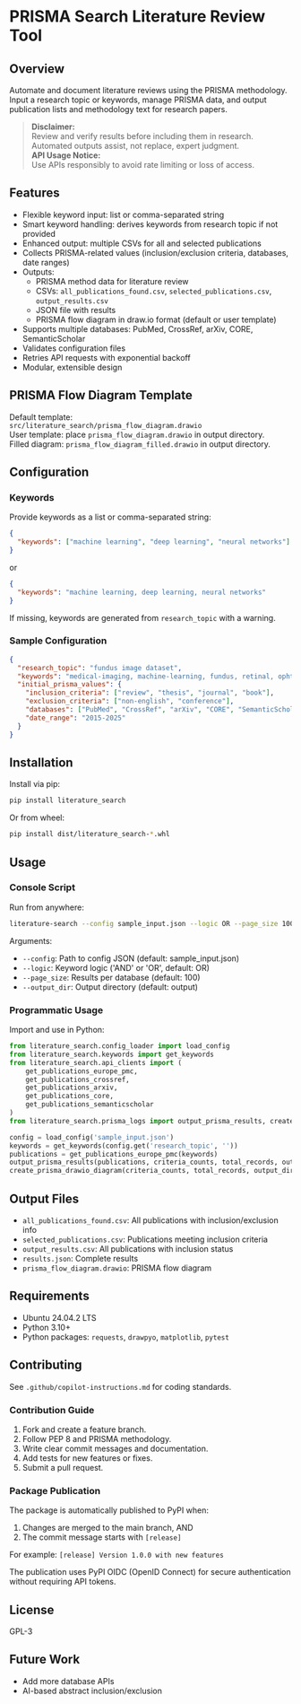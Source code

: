 # PRISMA Search Literature Review Tool

## Overview
Automate and document literature reviews using the PRISMA methodology. Input a research topic or keywords, manage PRISMA data, and output publication lists and methodology text for research papers.

> **Disclaimer:**  
> Review and verify results before including them in research. Automated outputs assist, not replace, expert judgment.  
> **API Usage Notice:**  
> Use APIs responsibly to avoid rate limiting or loss of access.

## Features
- Flexible keyword input: list or comma-separated string
- Smart keyword handling: derives keywords from research topic if not provided
- Enhanced output: multiple CSVs for all and selected publications
- Collects PRISMA-related values (inclusion/exclusion criteria, databases, date ranges)
- Outputs:
  - PRISMA method data for literature review
  - CSVs: `all_publications_found.csv`, `selected_publications.csv`, `output_results.csv`
  - JSON file with results
  - PRISMA flow diagram in draw.io format (default or user template)
- Supports multiple databases: PubMed, CrossRef, arXiv, CORE, SemanticScholar
- Validates configuration files
- Retries API requests with exponential backoff
- Modular, extensible design

## PRISMA Flow Diagram Template
Default template:  
`src/literature_search/prisma_flow_diagram.drawio`  
User template: place `prisma_flow_diagram.drawio` in output directory.  
Filled diagram: `prisma_flow_diagram_filled.drawio` in output directory.

## Configuration

### Keywords
Provide keywords as a list or comma-separated string:
```json
{
  "keywords": ["machine learning", "deep learning", "neural networks"]
}
```
or
```json
{
  "keywords": "machine learning, deep learning, neural networks"
}
```
If missing, keywords are generated from `research_topic` with a warning.

### Sample Configuration
```json
{
  "research_topic": "fundus image dataset",
  "keywords": "medical-imaging, machine-learning, fundus, retinal, ophthalmology",
  "initial_prisma_values": {
    "inclusion_criteria": ["review", "thesis", "journal", "book"],
    "exclusion_criteria": ["non-english", "conference"],
    "databases": ["PubMed", "CrossRef", "arXiv", "CORE", "SemanticScholar"],
    "date_range": "2015-2025"
  }
}
```

## Installation

Install via pip:
```bash
pip install literature_search
```
Or from wheel:
```bash
pip install dist/literature_search-*.whl
```

## Usage

### Console Script
Run from anywhere:
```bash
literature-search --config sample_input.json --logic OR --page_size 100 --output_dir output
```
Arguments:
- `--config`: Path to config JSON (default: sample_input.json)
- `--logic`: Keyword logic ('AND' or 'OR', default: OR)
- `--page_size`: Results per database (default: 100)
- `--output_dir`: Output directory (default: output)

### Programmatic Usage
Import and use in Python:
```python
from literature_search.config_loader import load_config
from literature_search.keywords import get_keywords
from literature_search.api_clients import (
    get_publications_europe_pmc,
    get_publications_crossref,
    get_publications_arxiv,
    get_publications_core,
    get_publications_semanticscholar
)
from literature_search.prisma_logs import output_prisma_results, create_prisma_drawio_diagram

config = load_config('sample_input.json')
keywords = get_keywords(config.get('research_topic', ''))
publications = get_publications_europe_pmc(keywords)
output_prisma_results(publications, criteria_counts, total_records, output_dir='output')
create_prisma_drawio_diagram(criteria_counts, total_records, output_dir='output')
```

## Output Files
- `all_publications_found.csv`: All publications with inclusion/exclusion info
- `selected_publications.csv`: Publications meeting inclusion criteria
- `output_results.csv`: All publications with inclusion status
- `results.json`: Complete results
- `prisma_flow_diagram.drawio`: PRISMA flow diagram

## Requirements
- Ubuntu 24.04.2 LTS
- Python 3.10+
- Python packages: `requests`, `drawpyo`, `matplotlib`, `pytest`

## Contributing

See `.github/copilot-instructions.md` for coding standards.

### Contribution Guide

1. Fork and create a feature branch.
2. Follow PEP 8 and PRISMA methodology.
3. Write clear commit messages and documentation.
4. Add tests for new features or fixes.
5. Submit a pull request.

### Package Publication

The package is automatically published to PyPI when:
1. Changes are merged to the main branch, AND
2. The commit message starts with `[release]`

For example: `[release] Version 1.0.0 with new features`

The publication uses PyPI OIDC (OpenID Connect) for secure authentication without requiring API tokens.

## License
GPL-3

## Future Work
- Add more database APIs
- AI-based abstract inclusion/exclusion